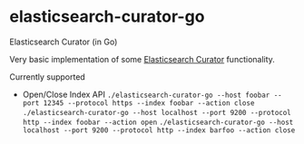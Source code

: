 # elasticsearch-curator-go
Elasticsearch Curator (in Go)

Very basic implementation of some [Elasticsearch Curator](https://github.com/elastic/curator) functionality.

Currently supported
* Open/Close Index API
```./elasticsearch-curator-go --host foobar --port 12345 --protocol https --index foobar --action close```
```./elasticsearch-curator-go --host localhost --port 9200 --protocol http --index foobar --action open```
```./elasticsearch-curator-go --host localhost --port 9200 --protocol http --index barfoo --action close```

